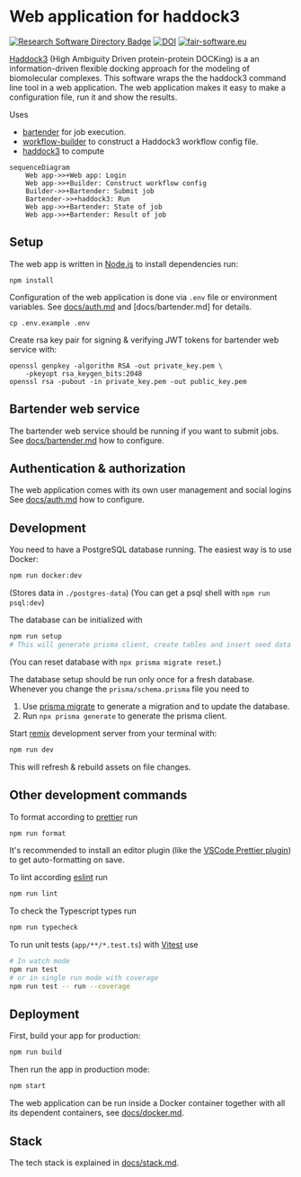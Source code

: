 # Web application for haddock3

[![Research Software Directory Badge](https://img.shields.io/badge/rsd-bartended_haddock3-00a3e3.svg)](https://research-software-directory.org/software/bartended-haddock3)
[![DOI](https://zenodo.org/badge/DOI/10.5281/zenodo.7990850.svg)](https://doi.org/10.5281/zenodo.7990850)
[![fair-software.eu](https://img.shields.io/badge/fair--software.eu-%E2%97%8F%20%20%E2%97%8F%20%20%E2%97%8F%20%20%E2%97%8F%20%20%E2%97%8B-yellow)](https://fair-software.eu)

[Haddock3](https://github.com/haddocking/haddock3) (High Ambiguity Driven protein-protein DOCKing) is a an information-driven flexible docking approach for the modeling of biomolecular complexes. This software wraps the the haddock3 command line tool in a web application. The web application makes it easy to make a configuration file, run it and show the results.

Uses

- [bartender](https://github.com/i-VRESSE/bartender) for job execution.
- [workflow-builder](https://github.com/i-VRESSE/workflow-builder) to construct a Haddock3 workflow config file.
- [haddock3](https://github.com/haddocking/haddock3) to compute

```mermaid
sequenceDiagram
    Web app->>+Web app: Login
    Web app->>+Builder: Construct workflow config
    Builder->>+Bartender: Submit job
    Bartender->>+haddock3: Run
    Web app->>+Bartender: State of job
    Web app->>+Bartender: Result of job
```

## Setup

The web app is written in [Node.js](https://nodejs.org/) to install dependencies run:

```shell
npm install
```

Configuration of the web application is done via `.env` file or environment variables. 
See [docs/auth.md](docs/auth.md) and [docs/bartender.md] for details.

```shell
cp .env.example .env
```

Create rsa key pair for signing & verifying JWT tokens for bartender web service with:

```shell
openssl genpkey -algorithm RSA -out private_key.pem \
    -pkeyopt rsa_keygen_bits:2048
openssl rsa -pubout -in private_key.pem -out public_key.pem
```

## Bartender web service

The bartender web service should be running if you want to submit jobs.
See [docs/bartender.md](docs/bartender.md) how to configure.

## Authentication & authorization

The web application comes with its own user management and social logins
See [docs/auth.md](docs/auth.md) how to configure.

## Development

You need to have a PostgreSQL database running. The easiest way is to use Docker:

```sh
npm run docker:dev
```

(Stores data in `./postgres-data`)
(You can get a psql shell with `npm run psql:dev`)

The database can be initialized with

```sh
npm run setup
# This will generate prisma client, create tables and insert seed data
```
(You can reset database with `npx prisma migrate reset`.)

The database setup should be run only once for a fresh database. 
Whenever you change the `prisma/schema.prisma` file you need to 
1. Use [prisma migrate](https://www.prisma.io/docs/concepts/components/prisma-migrate) to generate a migration and to update the database. 
2. Run `npx prisma generate` to generate the prisma client.

Start [remix](https://remix.run) development server from your terminal with:

```sh
npm run dev
```

This will refresh & rebuild assets on file changes.

## Other development commands

To format according to [prettier](https://prettier.io) run

```sh
npm run format
```

It's recommended to install an editor plugin (like the [VSCode Prettier plugin](https://marketplace.visualstudio.com/items?itemName=esbenp.prettier-vscode)) to get auto-formatting on save.

To lint according [eslint](https://eslint.org) run

```sh
npm run lint
```

To check the Typescript types run

```sh
npm run typecheck
```

To run unit tests (`app/**/*.test.ts`) with [Vitest](https://vitest.dev) use

```sh
# In watch mode
npm run test
# or in single run mode with coverage
npm run test -- run --coverage
```

## Deployment

First, build your app for production:

```sh
npm run build
```

Then run the app in production mode:

```sh
npm start
```

The web application can be run inside a Docker container together with all its dependent containers, see [docs/docker.md](docs/docker.md).

## Stack

The tech stack is explained in [docs/stack.md](docs/stack.md).
